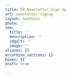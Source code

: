 ```yaml
---
title: FB Newsletter Sign Up
url: newsletter-signup
layout: headless
photo: ''
seo:
  title: ''
  description: ''
  imgalt: ''
  image: ''
aliases: []
accordion_sections: []
boxes: []
draft: true

---
```

<script type="text/javascript" src="https://form.jotform.com/jsform/211596451244152"></script>
